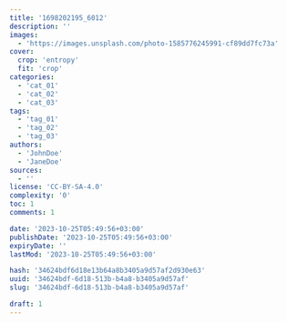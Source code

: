 ```yaml
---
title: '1698202195_6012'
description: ''
images:
  - 'https://images.unsplash.com/photo-1585776245991-cf89dd7fc73a'
cover:
  crop: 'entropy'
  fit: 'crop'
categories:
  - 'cat_01'
  - 'cat_02'
  - 'cat_03'
tags:
  - 'tag_01'
  - 'tag_02'
  - 'tag_03'
authors:
  - 'JohnDoe'
  - 'JaneDoe'
sources:
  - ''
license: 'CC-BY-SA-4.0'
complexity: '0'
toc: 1
comments: 1

date: '2023-10-25T05:49:56+03:00'
publishDate: '2023-10-25T05:49:56+03:00'
expiryDate: ''
lastMod: '2023-10-25T05:49:56+03:00'

hash: '34624bdf6d18e13b64a8b3405a9d57af2d930e63'
uuid: '34624bdf-6d18-513b-b4a8-b3405a9d57af'
slug: '34624bdf-6d18-513b-b4a8-b3405a9d57af'

draft: 1
---
```



